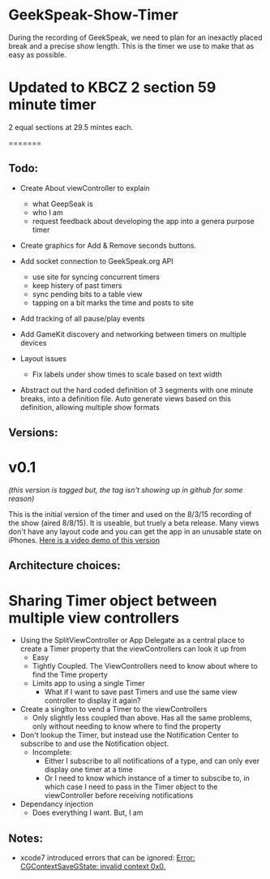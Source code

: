 # GeekSpeak-Show-Timer

During the recording of GeekSpeak, we need to plan for an inexactly placed break and a precise show length.  This is the timer we use to make that as easy as possible.


Updated to KBCZ 2 section 59 minute timer
=============================
2 equal sections at 29.5 mintes each.

=======


## Todo:

- Create About viewController to explain
	- what GeepSeak is
	- who I am
	- request feedback about developing the app into a genera purpose timer
- Create graphics for Add & Remove seconds buttons.
- Add socket connection to GeekSpeak.org API
	- use site for syncing concurrent timers
	- keep histery of past timers
	- sync pending bits to a table view
	- tapping on a bit marks the time and posts to site
- Add tracking of all pause/play events
	
- Add GameKit discovery and networking between timers on multiple devices
- Layout issues
	- Fix labels under show times to scale based on text width
- Abstract out the hard coded definition of 3 segments with one minute breaks, into a definition file. Auto generate views based on this definition, allowing multiple show formats

## Versions:
# v0.1
_(this version is tagged but, the tag isn't showing up in github for some reason)_

This is the initial version of the timer and used on the 8/3/15 recording of the show (aired 8/8/15).  It is useable, but truely a beta release.  Many views don't have any layout code and you can get the app in an unusable state on iPhones. [Here is a video demo of this version](https://www.youtube.com/watch?v=kwDyj1H7LJw)


## Architecture choices:
# Sharing Timer object between multiple view controllers
- Using the SplitViewController or App Delegate as a central place to create a Timer property that the viewControllers can look it up from
	- Easy
	- Tightly Coupled.  The ViewControllers need to know about where to find the Time property
	- Limits app to using a single Timer
		- What if I want to save past Timers and use the same view controller to display it again?
- Create a singlton to vend a Timer to the viewControllers
	- Only slightly less coupled than above.  Has all the same problems, only without needing to know where to find the property
- Don't lookup the Timer, but instead use the Notification Center to subscribe to and use the Notification object.
	- Incomplete:
		- Either I subscribe to all notifications of a type, and can only ever display one timer at a time
		- Or I need to know which instance of a timer to subscibe to, in which case I need to pass in the Timer object to the viewController before receiving notifications
- Dependancy injection
	- Does everything I want.  But, I am 

## Notes:
- xcode7 introduced errors that can be ignored:  [ Error: CGContextSaveGState: invalid context 0x0.](https://forums.developer.apple.com/thread/13683#50137)
